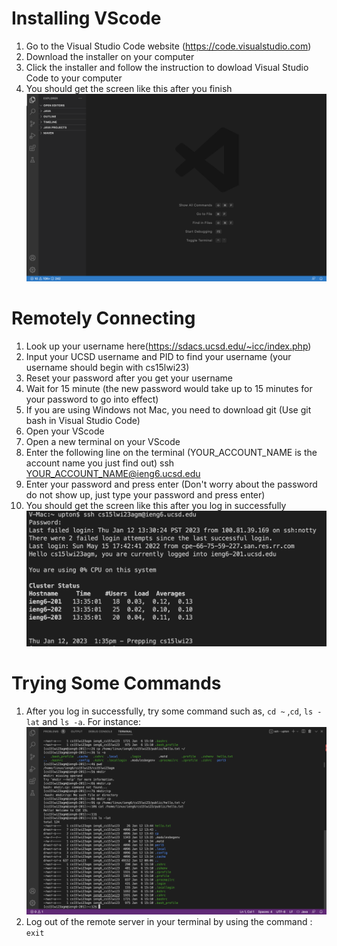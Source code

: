 # Installing VScode
1. Go to the Visual Studio Code website (<https://code.visualstudio.com>) 
2. Download the installer on your computer
3. Click the installer and follow the instruction to dowload Visual Studio Code to your computer
4. You should get the screen like this after you finish
![Image](https://github.com/whc004/cse15l-lab-reports/blob/70daaef25472c4934067b715b0f77733a5cea466/Screen%20Shot%202023-01-12%20at%2012.43.54%20PM.png)
# Remotely Connecting
1. Look up your username here(<https://sdacs.ucsd.edu/~icc/index.php>)
2. Input your UCSD username and PID to find your username (your username should begin with cs15lwi23)
3. Reset your password after you get your username
4. Wait for 15 minute (the new password would take up to 15 minutes for your password to go into effect)
5. If you are using Windows not Mac, you need to download git (Use git bash in Visual Studio Code)
6. Open your VScode
7. Open a new terminal on your VScode
8. Enter the following line on the terminal (YOUR_ACCOUNT_NAME is the account name you just find out) 
   ssh YOUR_ACCOUNT_NAME@ieng6.ucsd.edu
9. Enter your password and press enter (Don't worry about the password do not show up, just type your password and press enter)
10. You should get the screen like this after you log in successfully
![Image](https://github.com/whc004/cse15l-lab-reports/blob/37758d5e45221576f1c841e2f3f53d685a7ea7e1/Screen%20Shot%202023-01-12%20at%201.40.47%20PM.png)

# Trying Some Commands
1. After you log in successfully, try some command such as, ```cd ~``` ,```cd```, ```ls -lat``` and ```ls -a```.
For instance: ![Image](https://github.com/whc004/cse15l-lab-reports/blob/b8b34b46fedf79ccee5e4b3d90a53f179ec3869e/Screen%20Shot%202023-01-12%20at%201.44.51%20PM.png)
2. Log out of the remote server in your terminal by using the command : ```exit```
